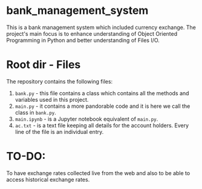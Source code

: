 # bank_management_system
This is a bank management system which included currency exchange. The project's main focus is to enhance understanding of Object Oriented Programming in Python and better understanding of Files I/O.

# Root dir - Files
The repository contains the following files:
1. `bank.py` - this file contains a class which contains all the methods and variables used in this project.
2. `main.py` - it contains a more pandorable code and it is  here we call  the class in `bank.py`.
3. `main.ipynb` - is a Jupyter notebook equivalent of `main.py`.
4. `ac.txt` - is a text file keeping all details for the account holders. Every line of the file is an individual entry.

# TO-DO:
To have exchange rates collected live from the web and also to be able to access historical exchange rates.
